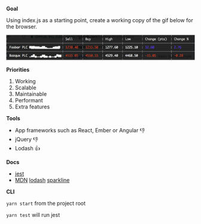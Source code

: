 **Goal**

Using index.js as a starting point, create a working copy of the gif below for the browser.

![Screencast](https://raw.githubusercontent.com/joeegan/market-faker/master/animation.gif)

**Priorities**
1. Working
2. Scalable
3. Maintainable
4. Performant
5. Extra features

**Tools**
* App frameworks such as React, Ember or Angular 👎
* jQuery 👎
* Lodash 👍

**Docs**
* [jest](https://facebook.github.io/jest/docs/en/api.html)
* [MDN](https://developer.mozilla.org/en/docs/Web/JavaScript/Reference/Global_Objects/Array/reduce)
[lodash](https://lodash.com/docs/4.17.4)
[sparkline](https://github.com/shiwano/sparkline)


**CLI**

`yarn start` from the project root

`yarn test` will run jest
